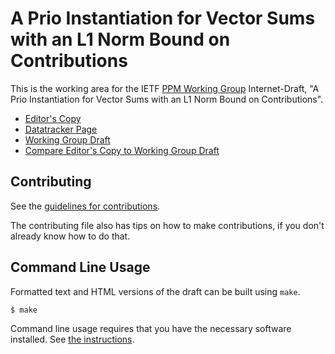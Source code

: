 <!-- regenerate: on (set to off if you edit this file) -->

# A Prio Instantiation for Vector Sums with an L1 Norm Bound on Contributions

This is the working area for the IETF [PPM Working Group](https://datatracker.ietf.org/group/ppm/documents/) Internet-Draft, "A Prio Instantiation for Vector Sums with an L1 Norm Bound on Contributions".

* [Editor's Copy](https://ietf-wg-ppm.github.io/draft-ietf-ppm-l1-bound-sum/#go.draft-ietf-ppm-l1-bound-sum.html)
* [Datatracker Page](https://datatracker.ietf.org/doc/draft-ietf-ppm-l1-bound-sum)
* [Working Group Draft](https://datatracker.ietf.org/doc/html/draft-ietf-ppm-l1-bound-sum)
* [Compare Editor's Copy to Working Group Draft](https://ietf-wg-ppm.github.io/draft-ietf-ppm-l1-bound-sum/#go.draft-ietf-ppm-l1-bound-sum.diff)


## Contributing

See the
[guidelines for contributions](https://github.com/ietf-wg-ppm/draft-ietf-ppm-l1-bound-sum/blob/main/CONTRIBUTING.md).

The contributing file also has tips on how to make contributions, if you
don't already know how to do that.

## Command Line Usage

Formatted text and HTML versions of the draft can be built using `make`.

```sh
$ make
```

Command line usage requires that you have the necessary software installed.  See
[the instructions](https://github.com/martinthomson/i-d-template/blob/main/doc/SETUP.md).

